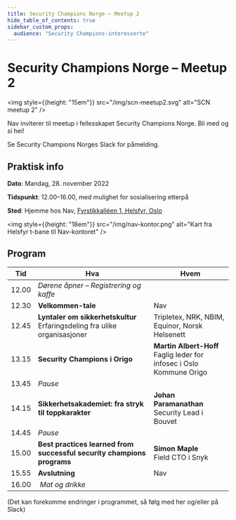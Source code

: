 ```yaml
---
title: Security Champions Norge – Meetup 2
hide_table_of_contents: true
sidebar_custom_props:
  audience: "Security Champions-interesserte"
---
```


# Security Champions Norge – Meetup 2

<img style={{height: "15em"}} src="/img/scn-meetup2.svg" alt="SCN meetup 2" />

Nav inviterer til meetup i fellesskapet Security Champions Norge. Bli med og si hei!

Se Security Champions Norges Slack for påmelding.

## Praktisk info

**Dato**: Mandag, 28. november 2022

**Tidspunkt**: 12.00–16.00, med mulighet for sosialisering etterpå

**Sted**: Hjemme hos Nav, [Fyrstikkalléen 1, Helsfyr, Oslo](https://goo.gl/maps/QbpE3fzk6DpVSBaV9)

<img style={{height: "18em"}} src="/img/nav-kontor.png" alt="Kart fra Helsfyr t-bane til Nav-kontoret" />

## Program

| Tid   | Hva                                                                            |  Hvem                                                                     |
| ----- | ------------------------------------------------------------------------------ | ------------------------------------------------------------------------- |
| 12.00 | _Dørene åpner – Registrering og kaffe_                                         |                                                                           |
| 12.30 | **Velkommen-tale**                                                             | Nav                                                                       |
| 12.45 | **Lyntaler om sikkerhetskultur**<br />Erfaringsdeling fra ulike organisasjoner | Tripletex, NRK, NBIM, Equinor, Norsk Helsenett                            |
| 13.15 | **Security Champions i Origo**                                                 | **Martin Albert-Hoff**<br />Faglig leder for infosec i Oslo Kommune Origo |
| 13.45 | _Pause_                                                                        |                                                                           |
| 14.15 | **Sikkerhetsakademiet: fra stryk til toppkarakter**                            | **Johan Paramanathan**<br />Security Lead i Bouvet                        |
| 14.45 | _Pause_                                                                        |                                                                           |
| 15.00 | **Best practices learned from successful security champions programs**         | **Simon Maple**<br />Field CTO i Snyk                                     |
| 15.55 | **Avslutning**                                                                 | Nav                                                                       |
| 16.00 |  *Mat og drikke*                                                               |                                                                           |

(Det kan forekomme endringer i programmet, så følg med her og/eller på Slack)

